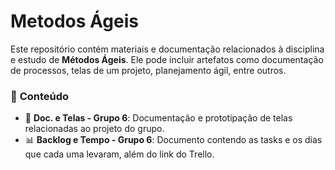# Metodos Ágeis
  
Este repositório contém materiais e documentação relacionados à disciplina e estudo de **Métodos Ágeis**. Ele pode incluir artefatos como documentação de processos, telas de um projeto, planejamento ágil, entre outros.  

### 📂 **Conteúdo**  
- 📄 **Doc. e Telas - Grupo 6**: Documentação e prototipação de telas relacionadas ao projeto do grupo.  
- 📊 **Backlog e Tempo - Grupo 6**: Documento contendo as tasks e os dias que cada uma levaram, além do link do Trello.